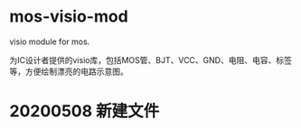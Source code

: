 # mos-visio-mod

visio module for mos.

为IC设计者提供的visio库，包括MOS管、BJT、VCC、GND、电阻、电容、标签等，方便绘制漂亮的电路示意图。

# 20200508 新建文件
